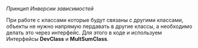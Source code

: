 *Принцип Инверсии зависимостей*

При работе с классами которые будут связаны с другими классами, объекты не нужно напрямую пердавать в другие классы, а необходимо делать это через интерфейс. Для этого в коде и используем Интерфейсы **DevClass** и **MultSumClass**.




